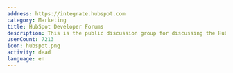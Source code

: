 ```yaml
---
address: https://integrate.hubspot.com
category: Marketing
title: HubSpot Developer Forums
description: This is the public discussion group for discussing the HubSpot APIs
userCount: 7213
icon: hubspot.png
activity: dead
language: en
---
```

